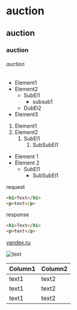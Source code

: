 # auction 
## auction
### auction
###### auction

 - Element1
 - Element2
    - SubEl1
        - subsub1
    - DubEl2
 - Element3
 
 1. Element1
 2. Element2
    1. SubEl1
        1. SubSubEl1
        
 * Element 1
 * Element 2
    * SubEl1
         * SubSubEl1
  
 request        
 ```html
 <h1>Text</h1>
 <p>text</p>
 ```
 
 response
 ```html
 <h1>Text</h1>
 <p>text</p>
 ```
 
 [yandex.ru](http://yandex.ru)
 
 ![text](https://img2.goodfon.com/original/1920x1200/a/15/amazed-cat-surprised-kitty.jpg)
 
 | Column1 | Column2 |
 | ----- | ----- |
 | text1 | text2 | 
 | text1 | text2 | 
 | text1 | text2 | 